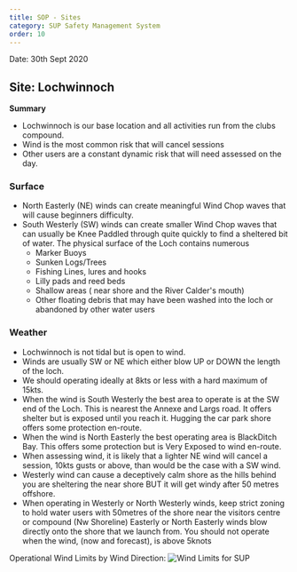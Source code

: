 ```yaml
---
title: SOP - Sites
category: SUP Safety Management System
order: 10
---
```

Date: 30th Sept 2020

## Site: Lochwinnoch
**Summary**
- Lochwinnoch is our base location and all activities run from the clubs compound.
- Wind is the most common risk that will cancel sessions
- Other users are a constant dynamic risk that will need assessed on the day.

### Surface
- North Easterly (NE) winds can create meaningful Wind Chop waves that will cause beginners difficulty.
- South Westerly (SW) winds can create smaller Wind Chop waves that can usually be Knee Paddled through quite quickly to find a sheltered bit of water.
The physical surface of the Loch contains numerous
   - Marker Buoys
   - Sunken Logs/Trees
   - Fishing Lines, lures and hooks
   - Lilly pads and reed beds
   - Shallow areas ( near shore and the River Calder's mouth)
   - Other floating debris that may have been washed into the loch or abandoned by other water users

### Weather
- Lochwinnoch is not tidal but is open to wind.
- Winds are usually SW or NE which either blow UP or DOWN the length of the loch.
- We should operating ideally at 8kts or less with a hard maximum of 15kts.
- When the wind is South Westerly the best area to operate is at the SW end of the Loch. This is nearest the Annexe and Largs road. It offers shelter but is exposed until you reach it. Hugging the car park shore offers some protection en-route.
- When the wind is North Easterly the best operating area is BlackDitch Bay. This offers some protection but is Very Exposed to wind en-route.  
- When assessing wind, it is likely that a lighter NE wind will cancel a session, 10kts gusts or above, than would be the case with a SW wind.
- Westerly wind can cause a deceptively calm shore as the hills behind you are sheltering the near shore BUT it will get windy after 50 metres offshore.
- When operating in Westerly or North Westerly winds, keep strict zoning to hold water users with 50metres of the shore near the visitors centre or compound (Nw Shoreline)
Easterly or North Easterly winds blow directly onto the shore that we launch from. You should not operate when the wind, (now and forecast), is above 5knots

Operational Wind Limits by Wind Direction:
![Wind Limits for SUP](https://numbat70.github.io/clyde/Content/SUPwind.png "Wind Limits for SUP")
